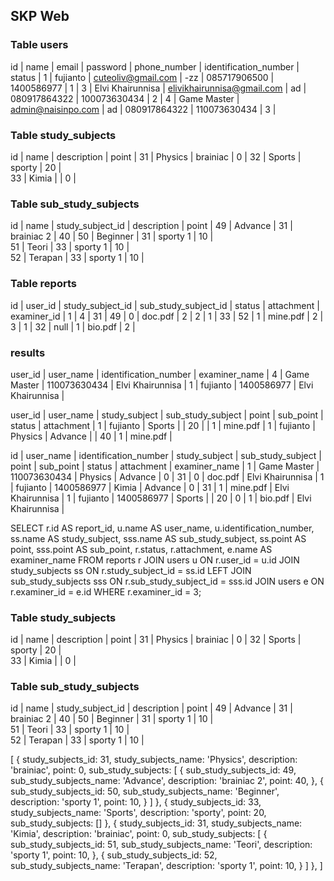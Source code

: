 ## SKP Web

### Table users
id | name                | email                       | password | phone_number | identification_number | status  |
1  | fujianto            | cuteoliv@gmail.com          | -zz      | 085717906500 | 1400586977            | 1       |
3  | Elvi Khairunnisa    | elivikhairunnisa@gmail.com  | ad       | 080917864322 | 100073630434          | 2      |
4  | Game Master         | admin@naisinpo.com          | ad       | 080917864322 | 110073630434          | 3       |

### Table study_subjects
id | name          | description      | point | 
31 | Physics       | brainiac         | 0     | 
32 | Sports        | sporty           | 20    |   
33 | Kimia         |                  | 0     |   

### Table sub_study_subjects
id | name         | study_subject_id | description       | point | 
49 | Advance      |        31        | brainiac  2       | 40    | 
50 | Beginner     |        31        | sporty   1        | 10    |   
51 | Teori        |        33        | sporty   1        | 10    |   
52 | Terapan      |        33        | sporty   1        | 10    |   

### Table reports
id | user_id    | study_subject_id       | sub_study_subject_id | status | attachment | examiner_id |
1 | 4           | 31                     | 49                   |  0     |   doc.pdf  |  2          |
2 | 1           | 33                     | 52                   |  1     | mine.pdf   |   2         |
3 | 1           | 32                     | null                 |  1     | bio.pdf    |     2       |


### results
user_id      |  user_name    | identification_number | examiner_name    |
4       | Game Master   | 110073630434          | Elvi Khairunnisa |
1       | fujianto      | 1400586977            | Elvi Khairunnisa |


user_id |  user_name    | study_subject | sub_study_subject | point | sub_point | status     | attachment    |
1       |  fujianto     | Sports        |                   |  20   |           |   1        |   mine.pdf    |
1       |  fujianto     | Physics       | Advance           |       |  40       |   1        |   mine.pdf    | 

id      |  user_name    | identification_number | study_subject | sub_study_subject | point | sub_point | status     | attachment    | examiner_name    |
1       | Game Master   | 110073630434          | Physics       | Advance           | 0     |  31       | 0          | doc.pdf       | Elvi Khairunnisa |
1       | fujianto      | 1400586977            | Kimia         | Advance           | 0     |  31       | 1          | mine.pdf      | Elvi Khairunnisa |
1       | fujianto      | 1400586977            | Sports        |                   | 20    |  0        | 1          | bio.pdf       | Elvi Khairunnisa |

SELECT 
    r.id AS report_id,
    u.name AS user_name,
    u.identification_number,
    ss.name AS study_subject,
    sss.name AS sub_study_subject,
    ss.point AS point,
    sss.point AS sub_point,
    r.status,
    r.attachment,
    e.name AS examiner_name
FROM 
    reports r
JOIN 
    users u ON r.user_id = u.id
JOIN 
    study_subjects ss ON r.study_subject_id = ss.id
LEFT JOIN 
    sub_study_subjects sss ON r.sub_study_subject_id = sss.id
JOIN 
    users e ON r.examiner_id = e.id
WHERE 
    r.examiner_id = 3;


### Table study_subjects
id | name          | description      | point | 
31 | Physics       | brainiac         | 0     | 
32 | Sports        | sporty           | 20    |   
33 | Kimia         |                  | 0     |   

### Table sub_study_subjects
id | name         | study_subject_id | description       | point | 
49 | Advance      |        31        | brainiac  2       | 40    | 
50 | Beginner     |        31        | sporty   1        | 10    |   
51 | Teori        |        33        | sporty   1        | 10    |   
52 | Terapan      |        33        | sporty   1        | 10    |   

[
   {
     study_subjects_id: 31,
     study_subjects_name: 'Physics',
     description: 'brainiac',
     point: 0,
     sub_study_subjects: [
        {
            sub_study_subjects_id: 49,
            sub_study_subjects_name: 'Advance',
            description: 'brainiac 2',
            point: 40,
        },
         {
            sub_study_subjects_id: 50,
            sub_study_subjects_name: 'Beginner',
            description: 'sporty 1',
            point: 10,
        }
     ]
   },
   {
     study_subjects_id: 33,
     study_subjects_name: 'Sports',
     description: 'sporty',
     point: 20,
     sub_study_subjects: []
   },
   {
     study_subjects_id: 31,
     study_subjects_name: 'Kimia',
     description: 'brainiac',
     point: 0,
     sub_study_subjects: [
        {
            sub_study_subjects_id: 51,
            sub_study_subjects_name: 'Teori',
            description: 'sporty   1',
            point: 10,
        },
         {
            sub_study_subjects_id: 52,
            sub_study_subjects_name: 'Terapan',
            description: 'sporty 1',
            point: 10,
        }
     ]
   },
]